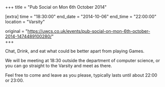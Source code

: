 +++
title = "Pub Social on Mon 6th October 2014"

[extra]
time = "18:30:00"
end_date = "2014-10-06"
end_time = "22:00:00"
location = "Varsity"

original = "https://uwcs.co.uk/events/pub-social-on-mon-6th-october-2014-1474489100280/"    
+++

Chat, Drink, and eat what could be better apart from playing Games.

We will be meeting at 18:30 outside the department of computer science, or you can go straight to the Varsity and meet as there.

Feel free to come and leave as you please, typically lasts until about 22:00 or 23:00.

